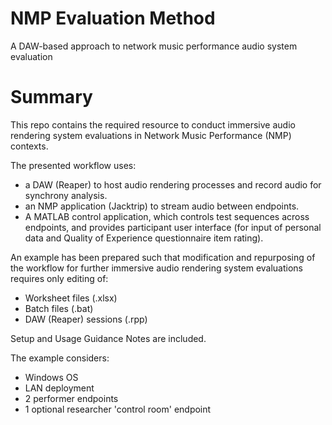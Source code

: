 # NMP Evaluation Method

A DAW-based approach to network music performance audio system evaluation

# Summary

This repo contains the required resource to conduct immersive audio rendering system evaluations in Network Music Performance (NMP) contexts.

The presented workflow uses:

- a DAW (Reaper) to host audio rendering processes and record audio for synchrony analysis.
- an NMP application (Jacktrip) to stream audio between endpoints.
- A MATLAB control application, which controls test sequences across endpoints, and provides participant user interface (for input of personal data and Quality of Experience questionnaire item rating).

An example has been prepared such that modification and repurposing of the workflow for further immersive audio rendering system evaluations requires only editing of:

- Worksheet files (.xlsx)
- Batch files (.bat)
- DAW (Reaper) sessions (.rpp)

Setup and Usage Guidance Notes are included.

The example considers:

- Windows OS
- LAN deployment
- 2 performer endpoints
- 1 optional researcher 'control room' endpoint